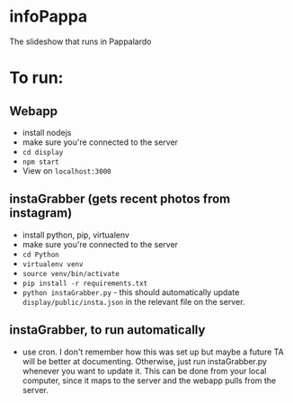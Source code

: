 # infoPappa
The slideshow that runs in Pappalardo

# To run:

## Webapp
- install nodejs
- make sure you're connected to the server
- `cd display`
- `npm start`
- View on `localhost:3000`

## instaGrabber (gets recent photos from instagram)
- install python, pip, virtualenv
- make sure you're connected to the server
- `cd Python`
- `virtualenv venv`
- `source venv/bin/activate`
- `pip install -r requirements.txt`
- `python instaGrabber.py` - this should automatically update `display/public/insta.json` in the relevant file on the server.

## instaGrabber, to run automatically
- use cron. I don't remember how this was set up but maybe a future TA will be better at documenting. Otherwise, just run instaGrabber.py whenever you want to update it. This can be done from your local computer, since it maps to the server and the webapp pulls from the server.
